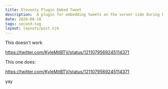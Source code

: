 ```yaml
---
title: Eleventy Plugin Embed Tweet
description:  A plugin for embedding tweets on the server side during build time.
date: 2020-08-18
tags: second-tag
layout: layouts/post.njk
---
```

This doesn't work

https://twitter.com/KyleMitBTV/status/1211079569245114371

This one does:

<https://twitter.com/KyleMitBTV/status/1211079569245114371>

yay

